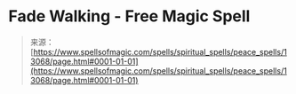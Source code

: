 <!--yml

category: 未分类

date: 2024-06-12 18:51:14

-->

# Fade Walking - Free Magic Spell

> 来源：[https://www.spellsofmagic.com/spells/spiritual_spells/peace_spells/13068/page.html#0001-01-01](https://www.spellsofmagic.com/spells/spiritual_spells/peace_spells/13068/page.html#0001-01-01)
